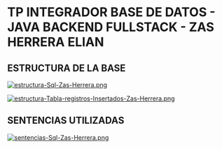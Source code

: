 # TP INTEGRADOR BASE DE DATOS - JAVA BACKEND FULLSTACK - ZAS HERRERA ELIAN

## ESTRUCTURA DE LA BASE

[![estructura-Sql-Zas-Herrera.png](https://i.postimg.cc/wjxLWRRc/estructura-Sql-Zas-Herrera.png)](https://postimg.cc/gn5xjJDn)

[![estructura-Tabla-registros-Insertados-Zas-Herrera.png](https://i.postimg.cc/KvZ9tzfB/estructura-Tabla-registros-Insertados-Zas-Herrera.png)](https://postimg.cc/5jRqVfZ2)

## SENTENCIAS UTILIZADAS

[![sentencias-Sql-Zas-Herrera.png](https://i.postimg.cc/qqB7xyg9/sentencias-Sql-Zas-Herrera.png)](https://postimg.cc/cgjZsKRm)
